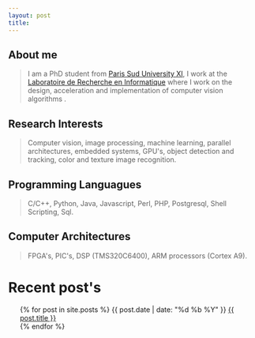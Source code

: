 ```yaml
---
layout: post
title: 
---
```

## About me
>I am a PhD student from [Paris Sud University XI](http://www.u-psud.fr), I work at the [Laboratoire de Recherche en Informatique](http://www.lri.fr) where I work on the design, acceleration and implementation of computer vision algorithms .

## <i class="icon-beaker icon-1x"></i> Research Interests
> Computer vision, image processing, machine learning, parallel architectures, embedded systems, GPU's,  object detection and tracking, color and texture image recognition.

## <i class="icon-keyboard icon-1x"></i> Programming Languagues
> C/C++,  Python, Java, Javascript, Perl, PHP, Postgresql, Shell Scripting, Sql.

## <i class="icon-desktop icon-1x"></i> Computer Architectures
> FPGA's, PIC's, DSP (TMS320C6400), ARM processors (Cortex A9).

# Recent post's
<div>
<ul id="posts">
  {% for post in site.posts %}
      {{ post.date | date: "%d %b %Y" }} <a href="{{ post.url }}">{{ post.title }}</a><br>
  {% endfor %}
</ul>
</div>
